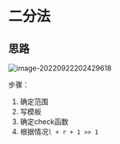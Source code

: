 # 二分法

## 思路

![image-20220922202429618](/Users/duanjipeng/Desktop/leetcode/assets/image-20220922202429618.png)



步骤：

1. 确定范围
2. 写模板
3. 确定check函数
4. 根据情况`l + r + 1 >> 1`



